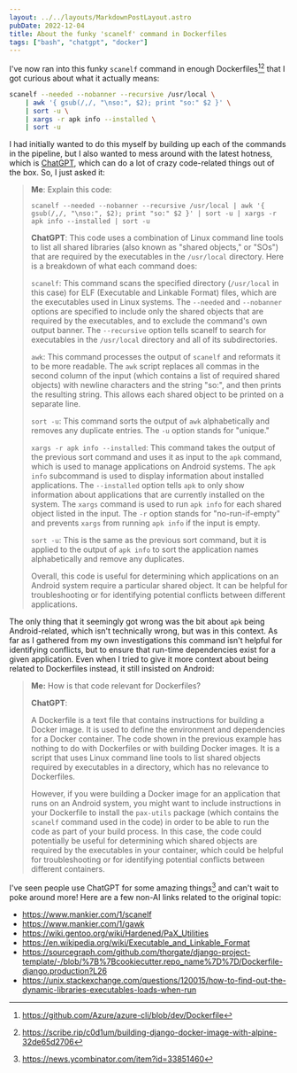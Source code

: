 ```yaml
---
layout: ../../layouts/MarkdownPostLayout.astro
pubDate: 2022-12-04
title: About the funky 'scanelf' command in Dockerfiles
tags: ["bash", "chatgpt", "docker"]
---
```

I've now ran into this funky `scanelf` command in enough Dockerfiles[^1][^2] that I got curious about what it actually means:

```bash
scanelf --needed --nobanner --recursive /usr/local \
    | awk '{ gsub(/,/, "\nso:", $2); print "so:" $2 }' \
    | sort -u \
    | xargs -r apk info --installed \
    | sort -u
```

I had initially wanted to do this myself by building up each of the commands in the pipeline, but I also wanted to mess around with the latest hotness, which is [ChatGPT](https://chat.openai.com/chat), which can do a lot of crazy code-related things out of the box. So, I just asked it:

> **Me**: Explain this code:
>
> `scanelf --needed --nobanner --recursive /usr/local | awk '{ gsub(/,/, "\nso:", $2); print "so:" $2 }' | sort -u | xargs -r apk info --installed | sort -u`
>
> **ChatGPT**:
> This code uses a combination of Linux command line tools to list all shared libraries (also known as "shared objects," or "SOs") that are required by the executables in the `/usr/local` directory. Here is a breakdown of what each command does:
>
> `scanelf`: This command scans the specified directory (`/usr/local` in this case) for ELF (Executable and Linkable Format) files, which are the executables used in Linux systems. The `--needed` and `--nobanner` options are specified to include only the shared objects that are required by the executables, and to exclude the command's own output banner. The `--recursive` option tells scanelf to search for executables in the `/usr/local` directory and all of its subdirectories.
>
> `awk`: This command processes the output of `scanelf` and reformats it to be more readable. The `awk` script replaces all commas in the second column of the input (which contains a list of required shared objects) with newline characters and the string "so:", and then prints the resulting string. This allows each shared object to be printed on a separate line.
>
> `sort -u`: This command sorts the output of `awk` alphabetically and removes any duplicate entries. The `-u` option stands for "unique."
>
> `xargs -r apk info --installed`: This command takes the output of the previous sort command and uses it as input to the `apk` command, which is used to manage applications on Android systems. The `apk info` subcommand is used to display information about installed applications. The `--installed` option tells `apk` to only show information about applications that are currently installed on the system. The `xargs` command is used to run `apk info` for each shared object listed in the input. The `-r` option stands for "no-run-if-empty" and prevents `xargs` from running `apk info` if the input is empty.
>
> `sort -u`: This is the same as the previous sort command, but it is applied to the output of `apk info` to sort the application names alphabetically and remove any duplicates.
>
> Overall, this code is useful for determining which applications on an Android system require a particular shared object. It can be helpful for troubleshooting or for identifying potential conflicts between different applications.

The only thing that it seemingly got wrong was the bit about `apk` being Android-related, which isn't technically wrong, but was in this context. As far as I gathered from my own investigations this command isn't helpful for identifying conflicts, but to ensure that run-time dependencies exist for a given application. Even when I tried to give it more context about being related to Dockerfiles instead, it still insisted on Android:

> **Me:** How is that code relevant for Dockerfiles?
>
> **ChatGPT**:
>
> A Dockerfile is a text file that contains instructions for building a Docker image. It is used to define the environment and dependencies for a Docker container. The code shown in the previous example has nothing to do with Dockerfiles or with building Docker images. It is a script that uses Linux command line tools to list shared objects required by executables in a directory, which has no relevance to Dockerfiles.
>
> However, if you were building a Docker image for an application that runs on an Android system, you might want to include instructions in your Dockerfile to install the `pax-utils` package (which contains the `scanelf` command used in the code) in order to be able to run the code as part of your build process. In this case, the code could potentially be useful for determining which shared objects are required by the executables in your container, which could be helpful for troubleshooting or for identifying potential conflicts between different containers.

I've seen people use ChatGPT for some amazing things[^3] and can't wait to poke around more! Here are a few non-AI links related to the original topic:

- <https://www.mankier.com/1/scanelf>
- <https://www.mankier.com/1/gawk>
- <https://wiki.gentoo.org/wiki/Hardened/PaX_Utilities>
- <https://en.wikipedia.org/wiki/Executable_and_Linkable_Format>
- <https://sourcegraph.com/github.com/thorgate/django-project-template/-/blob/%7B%7Bcookiecutter.repo_name%7D%7D/Dockerfile-django.production?L26>
- <https://unix.stackexchange.com/questions/120015/how-to-find-out-the-dynamic-libraries-executables-loads-when-run>

[^1]: <https://github.com/Azure/azure-cli/blob/dev/Dockerfile>
[^2]: <https://scribe.rip/c0d1um/building-django-docker-image-with-alpine-32de65d2706>
[^3]: <https://news.ycombinator.com/item?id=33851460>
